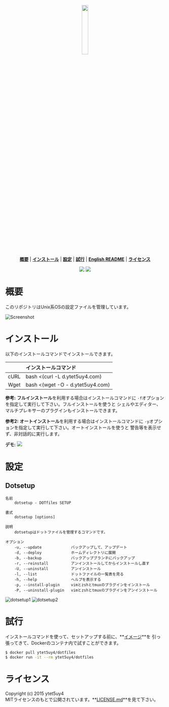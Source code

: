 <p align='center'>
<img width=20% src='https://media.githubusercontent.com/media/ytet5uy4/img/master/dotfiles/dotfiles.png'>
</p>

<p align='center'>
<b><a href='#概要'>概要</a></b>
|
<b><a href='#インストール'>インストール</a></b>
|
<b><a href='#設定'>設定</a></b>
|
<b><a href='#試行'>試行</a></b>
|
<b><a href='//github.com/ytet5uy4/dotfiles/blob/master/README.md'>English README</a></b>
|
<b><a href='#ライセンス'>ライセンス</a></b>
</p>

<p align='center'>
<a href='//github.com/ytet5uy4/dotfiles/blob/master/LICENSE.md'><img src='https://img.shields.io/github/license/mashape/apistatus.svg?style=flat-square'></a>
<img src='https://img.shields.io/badge/platform-GNU%2FLinux%20|%20Darwin%20|%20MSYS2-lightgrey.svg?style=flat-square'>
</p>

# 概要
このリポジトリはUnix系OSの設定ファイルを管理しています。

![Screenshot]

# インストール
以下のインストールコマンドでインストールできます。

|      | インストールコマンド                   |
|:----:|:---------------------------------------|
| cURL | bash <(curl -L d.ytet5uy4.com)         |
| Wget | bash <(wget -O - d.ytet5uy4.com)       |

**参考:** **フルインストール**を利用する場合はインストールコマンドに
`-f`オプションを指定して実行して下さい。フルインストールを使うと
シェルやエディター、マルチプレキサーのプラグインもインストールできます。

**参考2:** **オートインストール**を利用する場合はインストールコマンドに
`-y`オプションを指定して実行して下さい。オートインストールを使うと
警告等を表示せず、非対話的に実行します。

**デモ:**
[![](https://media.githubusercontent.com/media/ytet5uy4/img/master/dotfiles/demo.png)][asciinema]

# 設定
## Dotsetup

    名前
        dotsetup - DOTfiles SETUP

    書式
        dotsetup [options]

    説明
        dotsetupはドットファイルを管理するコマンドです。

    オプション
        -u, --update             バックアップして、アップデート
        -d, --deploy             ホームディレクトリに展開
        -b, --backup             バックアップブランチにバックアップ
        -r, --reinstall          アンインストールしてからインストールし直す
        -U, --uninstall          アンインストール
        -l, --list               ドットファイルの一覧表を見る
        -h, --help               ヘルプを表示する
        -p, --install-plugin     vimとzshとtmuxのプラグインをインストール
        -P, --uninstall-plugin   vimとzshとtmuxのプラグインをアンインストール

![dotsetup1]
![dotsetup2]

# 試行
インストールコマンドを使って、セットアップする前に、**[イメージ]**を
引っ張ってきて、Dockerのコンテナ内で試すことができます。

```bash
$ docker pull ytet5uy4/dotfiles
$ docker run -it --rm ytet5uy4/dotfiles
```

# ライセンス
Copyright (c) 2015 ytet5uy4  
MITライセンスのもとで公開されています。**[LICENSE.md]**を見て下さい。


[Screenshot]: https://media.githubusercontent.com/media/ytet5uy4/img/master/dotfiles/screenshot.png
[asciinema]: //asciinema.org/a/48340
[dotsetup1]: https://media.githubusercontent.com/media/ytet5uy4/img/master/dotfiles/dotsetup1.png
[dotsetup2]: https://media.githubusercontent.com/media/ytet5uy4/img/master/dotfiles/dotsetup2.png
[イメージ]: //hub.docker.com/r/ytet5uy4/dotfiles
[LICENSE.md]: //github.com/ytet5uy4/dotfiles/blob/master/LICENSE.md
